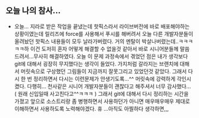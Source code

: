 ## 오늘 나의 참사...
- 오늘... 지라로 받은 작업을 끝냈는데 핫픽스라서 라이브버전에 바로 배포해야하는 상황이였는데 릴리즈에 force를 사용해서 푸시를 해버려서 오늘 다른 개발자분들이 올려놨던 핫픽스 내용들이 모두 날라가버렸다. 거의 멘탈이 박살나버렸는데..ㅋㅋㅋㅋㅋ하 이건 도저히 혼자 어떻게 해결할 수 없을것 같아서 바로 시니어분들께 말씀드려서...무사히 해결하였다. 오늘 이 문제 과정속에서 겪었던 점은 내가 생각보다 git에 대해서 굉장히 무지했다는 생각이 들었다. 가지처럼 갈라지는 브랜치에 대해서 머릿속으로 구상했던 그림들이 지금까지 잘못그리고 있었던것 같았다. 그래서 다시 한 번 정리하면서 다시는 이런문제가 안생기도록...^^ 머릿속에 강력하게 각인시켰다. 다행히... 천사같은 시니어 개발자분들이 괜찮다고 해주셔서 너무 감사했다... ( 원래 신입일때 사고친다고^^ㅋㅋㅋ ) 그래서 git에 대해서 다시 정리하는 시간을 가졌고 앞으로 소스트리랑 좀 병행하면서 사용하던가 아니면 매우매우매우 제대로 이해하면서 사용하도록 노력해야겠다. 휴 ...아직도 아찔하다 생각하면,,,
